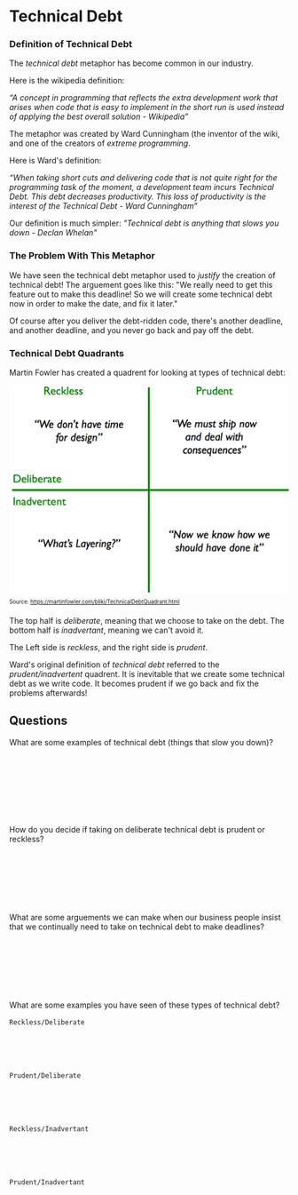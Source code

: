 # Technical Debt


### Definition of Technical Debt
The <em>technical debt</em> metaphor has become common in our industry.

Here is the wikipedia definition:

<em>“A concept in programming that reflects the extra development work that arises when code that is easy to implement in the short run is used instead of applying the best overall solution - Wikipedia” </em>

The metaphor was created by Ward Cunningham (the inventor of the wiki, and one of the creators of <em>extreme programming</em>. 

Here is Ward's definition:

<em>“When taking short cuts and delivering code that is not quite right for the programming task of the moment, a development team incurs Technical Debt. This debt decreases productivity. This loss of productivity is the interest of the Technical Debt - Ward Cunningham”</em>

Our definition is much simpler:
<em>"Technical debt is anything that slows you down - Declan Whelan"</em>


### The Problem With This Metaphor
We have seen the technical debt metaphor used to <em>justify</em> the creation of technical debt! The arguement goes like this: "We really need to get this feature out to make this deadline! So we will create some technical debt now in order to make the date, and fix it later."

Of course after you deliver the debt-ridden code, there's another deadline, and another deadline, and you never go back and pay off the debt.


### Technical Debt Quadrants 

Martin Fowler has created a quadrent for looking at types of technical debt:


![Technical Debt Quadrants](media/techDebtQuadrant.png)
<sub><sup>Source: https://martinfowler.com/bliki/TechnicalDebtQuadrant.html</sup></sub>


The top half is <em>deliberate</em>, meaning that we choose to take on the debt. The bottom half is <em>inadvertant</em>, meaning we can't avoid it.

The Left side is <em>reckless</em>, and the right side is <em>prudent</em>.

Ward's original definition of <em>technical debt</em> referred to the <em>prudent/inadvertent</em> quadrent. It is inevitable that we create some technical debt as we write code. It becomes prudent if we go back and fix the problems afterwards!


## Questions

What are some examples of technical debt (things that slow you down)?

```








```

How do you decide if taking on deliberate technical debt is prudent or reckless?

```







```

What are some arguements we can make when our business people insist that we continually need to take on technical debt to make deadlines?

```







```

What are some examples you have seen of these types of technical debt?

```
Reckless/Deliberate





Prudent/Deliberate





Reckless/Inadvertant





Prudent/Inadvertant






```



